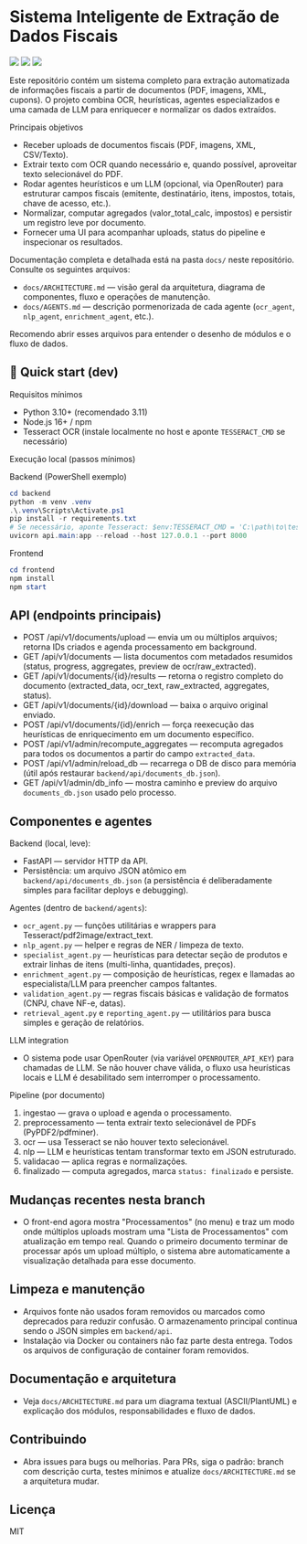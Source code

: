 # Sistema Inteligente de Extração de Dados Fiscais

![](https://img.shields.io/badge/version-1.0.0-blue.svg)
![](https://img.shields.io/badge/python-3.11-blue.svg)
![](https://img.shields.io/badge/react-18-blue.svg)

Este repositório contém um sistema completo para extração automatizada de informações fiscais a partir de documentos (PDF, imagens, XML, cupons). O projeto combina OCR, heurísticas, agentes especializados e uma camada de LLM para enriquecer e normalizar os dados extraídos.

Principais objetivos
- Receber uploads de documentos fiscais (PDF, imagens, XML, CSV/Texto).
- Extrair texto com OCR quando necessário e, quando possível, aproveitar texto selecionável do PDF.
- Rodar agentes heurísticos e um LLM (opcional, via OpenRouter) para estruturar campos fiscais (emitente, destinatário, itens, impostos, totais, chave de acesso, etc.).
- Normalizar, computar agregados (valor_total_calc, impostos) e persistir um registro leve por documento.
- Fornecer uma UI para acompanhar uploads, status do pipeline e inspecionar os resultados.

Documentação completa e detalhada está na pasta `docs/` neste repositório. Consulte os seguintes arquivos:

- `docs/ARCHITECTURE.md` — visão geral da arquitetura, diagrama de componentes, fluxo e operações de manutenção.
- `docs/AGENTS.md` — descrição pormenorizada de cada agente (`ocr_agent`, `nlp_agent`, `enrichment_agent`, etc.).

Recomendo abrir esses arquivos para entender o desenho de módulos e o fluxo de dados.

## 🚀 Quick start (dev)

Requisitos mínimos
- Python 3.10+ (recomendado 3.11)
- Node.js 16+ / npm
- Tesseract OCR (instale localmente no host e aponte `TESSERACT_CMD` se necessário)

Execução local (passos mínimos)

Backend (PowerShell exemplo)

```powershell
cd backend
python -m venv .venv
.\.venv\Scripts\Activate.ps1
pip install -r requirements.txt
# Se necessário, aponte Tesseract: $env:TESSERACT_CMD = 'C:\path\to\tesseract.exe'
uvicorn api.main:app --reload --host 127.0.0.1 --port 8000
```

Frontend

```powershell
cd frontend
npm install
npm start
```

## API (endpoints principais)
- POST /api/v1/documents/upload — envia um ou múltiplos arquivos; retorna IDs criados e agenda processamento em background.
- GET /api/v1/documents — lista documentos com metadados resumidos (status, progress, aggregates, preview de ocr/raw_extracted).
- GET /api/v1/documents/{id}/results — retorna o registro completo do documento (extracted_data, ocr_text, raw_extracted, aggregates, status).
- GET /api/v1/documents/{id}/download — baixa o arquivo original enviado.
- POST /api/v1/documents/{id}/enrich — força reexecução das heurísticas de enriquecimento em um documento específico.
- POST /api/v1/admin/recompute_aggregates — recomputa agregados para todos os documentos a partir do campo `extracted_data`.
- POST /api/v1/admin/reload_db — recarrega o DB de disco para memória (útil após restaurar `backend/api/documents_db.json`).
- GET /api/v1/admin/db_info — mostra caminho e preview do arquivo `documents_db.json` usado pelo processo.

## Componentes e agentes

Backend (local, leve):
- FastAPI — servidor HTTP da API.
- Persistência: um arquivo JSON atômico em `backend/api/documents_db.json` (a persistência é deliberadamente simples para facilitar deploys e debugging).

Agentes (dentro de `backend/agents`):
- `ocr_agent.py` — funções utilitárias e wrappers para Tesseract/pdf2image/extract_text.
- `nlp_agent.py` — helper e regras de NER / limpeza de texto.
- `specialist_agent.py` — heurísticas para detectar seção de produtos e extrair linhas de itens (multi-linha, quantidades, preços).
- `enrichment_agent.py` — composição de heurísticas, regex e llamadas ao especialista/LLM para preencher campos faltantes.
- `validation_agent.py` — regras fiscais básicas e validação de formatos (CNPJ, chave NF-e, datas).
- `retrieval_agent.py` e `reporting_agent.py` — utilitários para busca simples e geração de relatórios.

LLM integration
- O sistema pode usar OpenRouter (via variável `OPENROUTER_API_KEY`) para chamadas de LLM. Se não houver chave válida, o fluxo usa heurísticas locais e LLM é desabilitado sem interromper o processamento.

Pipeline (por documento)
1. ingestao — grava o upload e agenda o processamento.
2. preprocessamento — tenta extrair texto selecionável de PDFs (PyPDF2/pdfminer).
3. ocr — usa Tesseract se não houver texto selecionável.
4. nlp — LLM e heurísticas tentam transformar texto em JSON estruturado.
5. validacao — aplica regras e normalizações.
6. finalizado — computa agregados, marca `status: finalizado` e persiste.

## Mudanças recentes nesta branch
- O front-end agora mostra "Processamentos" (no menu) e traz um modo onde múltiplos uploads mostram uma "Lista de Processamentos" com atualização em tempo real. Quando o primeiro documento terminar de processar após um upload múltiplo, o sistema abre automaticamente a visualização detalhada para esse documento.

## Limpeza e manutenção
- Arquivos fonte não usados foram removidos ou marcados como deprecados para reduzir confusão. O armazenamento principal continua sendo o JSON simples em `backend/api`.
- Instalação via Docker ou containers não faz parte desta entrega. Todos os arquivos de configuração de container foram removidos.

## Documentação e arquitetura
- Veja `docs/ARCHITECTURE.md` para um diagrama textual (ASCII/PlantUML) e explicação dos módulos, responsabilidades e fluxo de dados.

## Contribuindo
- Abra issues para bugs ou melhorias. Para PRs, siga o padrão: branch com descrição curta, testes mínimos e atualize `docs/ARCHITECTURE.md` se a arquitetura mudar.

## Licença
MIT
